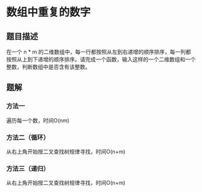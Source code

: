 # 数组中重复的数字

## 题目描述

在一个 n * m 的二维数组中，每一行都按照从左到右递增的顺序排序，每一列都按照从上到下递增的顺序排序。请完成一个函数，输入这样的一个二维数组和一个整数，判断数组中是否含有该整数。


## 题解

### 方法一

遍历每一个数，时间O(nm)

### 方法二（循环）

从右上角开始按二叉查找树规律寻找，时间O(n+m)

### 方法三（递归）

从右上角开始按二叉查找树规律寻找，时间O(n+m)